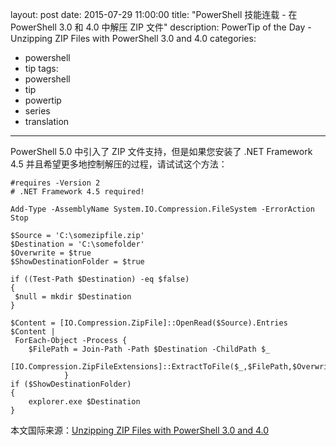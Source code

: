﻿layout: post
date: 2015-07-29 11:00:00
title: "PowerShell 技能连载 - 在 PowerShell 3.0 和 4.0 中解压 ZIP 文件"
description: PowerTip of the Day - Unzipping ZIP Files with PowerShell 3.0 and 4.0
categories:
- powershell
- tip
tags:
- powershell
- tip
- powertip
- series
- translation
---
PowerShell 5.0 中引入了 ZIP 文件支持，但是如果您安装了 .NET Framework 4.5 并且希望更多地控制解压的过程，请试试这个方法：

    #requires -Version 2
    # .NET Framework 4.5 required!
    
    Add-Type -AssemblyName System.IO.Compression.FileSystem -ErrorAction Stop
    
    $Source = 'C:\somezipfile.zip'
    $Destination = 'C:\somefolder'
    $Overwrite = $true
    $ShowDestinationFolder = $true
    
    if ((Test-Path $Destination) -eq $false)
    {
     $null = mkdir $Destination
    }
    
    $Content = [IO.Compression.ZipFile]::OpenRead($Source).Entries
    $Content |
     ForEach-Object -Process {
        $FilePath = Join-Path -Path $Destination -ChildPath $_
                    [IO.Compression.ZipFileExtensions]::ExtractToFile($_,$FilePath,$Overwrite)
                }
    if ($ShowDestinationFolder)
    {
        explorer.exe $Destination
    }

<!--more-->
本文国际来源：[Unzipping ZIP Files with PowerShell 3.0 and 4.0](http://powershell.com/cs/blogs/tips/archive/2015/07/29/unzipping-zip-files-with-powershell-3-0-and-4-0.aspx)
